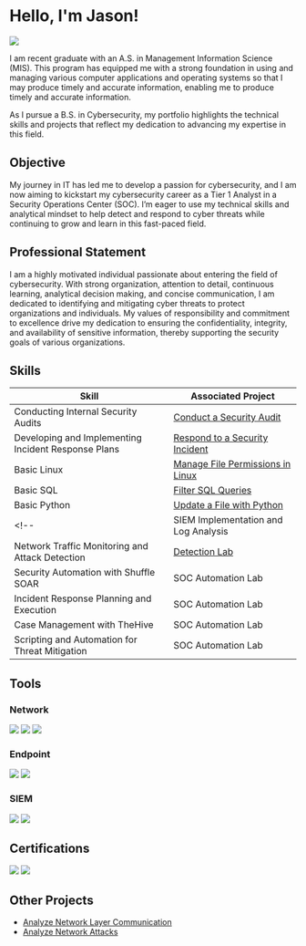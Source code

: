 # Hello, I'm Jason!
<a href="http://www.linkedin.com/in/jason-villa"><img src="https://img.shields.io/badge/-LinkedIn-0072b1?&style=for-the-badge&logo=linkedin&logoColor=white" /></a>

<!-- [Brief Introduction] -->

I am recent graduate with an A.S. in Management Information Science (MIS).
This program has equipped me with a strong foundation in using and managing various computer applications and operating systems so that I may produce timely and accurate information, enabling me to produce timely and accurate information.

As I pursue a B.S. in Cybersecurity, my portfolio highlights the technical skills and projects that reflect my dedication to advancing my expertise in this field.

## Objective
<!-- [Provide Objective] -->

My journey in IT has led me to develop a passion for cybersecurity, and I am now aiming to kickstart my cybersecurity career as a Tier 1 Analyst in a Security Operations Center (SOC).
I’m eager to use my technical skills and analytical mindset to help detect and respond to cyber threats while continuing to grow and learn in this fast-paced field.

## Professional Statement

I am a highly motivated individual passionate about entering the field of cybersecurity.
With strong organization, attention to detail, continuous learning, analytical decision making, and concise communication, I am dedicated to identifying and mitigating cyber threats to protect organizations and individuals.
My values of responsibility and commitment to excellence drive my dedication to ensuring the confidentiality, integrity, and availability of sensitive information, thereby supporting the security goals of various organizations.

## Skills
<!-- [Provide skills and associated project. Make sure to hyperlink the project] -->

| Skill                                         | Associated Project         |
|-----------------------------------------------|----------------------------|
| Conducting Internal Security Audits | <a href="https://github.com/jsn-02/Conduct-a-Security-Audit">Conduct a Security Audit</a> |
| Developing and Implementing Incident Response Plans | <a href="https://github.com/jsn-02/Respond-to-a-Security-Incident">Respond to a Security Incident</a> |
| Basic Linux | <a href="https://github.com/jsn-02/Use-Linux-Commands-to-Manage-File-Permissions">Manage File Permissions in Linux</a> |
| Basic SQL | <a href="https://github.com/jsn-02/Apply-Filters-to-SQL-Queries">Filter SQL Queries</a> |
| Basic Python | <a href="https://github.com/jsn-02/Update-a-File-Through-a-Python-Algorithm">Update a File with Python</a> |
<!-- | SIEM Implementation and Log Analysis          | <a href="https://google.com">Detection Lab</a>|
| Network Traffic Monitoring and Attack Detection | <a href="https://google.com">Detection Lab</a>|
| Security Automation with Shuffle SOAR         | SOC Automation Lab|
| Incident Response Planning and Execution      | SOC Automation Lab|
| Case Management with TheHive                  | SOC Automation Lab|
| Scripting and Automation for Threat Mitigation | SOC Automation Lab| -->

## Tools
<!-- [Provide tools and break them down into categories.] -->

### Network
<div>
    <img src="https://img.shields.io/badge/-Wireshark-1679A7?&style=for-the-badge&logo=Wireshark&logoColor=white" />
    <img src="https://img.shields.io/badge/-Tcpdump-1E90FF?style=for-the-badge" />
    <img src="https://img.shields.io/badge/-Nmap-004170?style=for-the-badge" />
    <!-- <img src="https://img.shields.io/badge/-Suricata-EF3B2D?&style=for-the-badge&logo=Suricata&logoColor=white" /> -->
    <!-- <img src="https://img.shields.io/badge/-Zeek-777BB4?&style=for-the-badge&logo=Zeek&logoColor=white" /> -->
</div>

### Endpoint
<div>
    <img src="https://img.shields.io/badge/-Microsoft_Defender_for_Endpoint-00A4EF?&style=for-the-badge&logo=Microsoft&logoColor=white" />
    <img src="https://img.shields.io/badge/-Velociraptor-4B275F?&style=for-the-badge&logo=Velociraptor&logoColor=white" />
</div>

### SIEM
<div>
    <!-- <img src="https://img.shields.io/badge/-Microsoft_Sentinel-0078D4?&style=for-the-badge&logo=Microsoft&logoColor=white" /> -->
    <img src="https://img.shields.io/badge/-Splunk-000000?&style=for-the-badge&logo=Splunk&logoColor=white" />
    <!-- <img src="https://img.shields.io/badge/-Elastic-005571?&style=for-the-badge&logo=Elastic&logoColor=white" /> -->
    <img src="https://img.shields.io/badge/-Chronicle-222d41?&style=for-the-badge" />
</div>

## Certifications
<!-- [Provide certifications that you have obtained] -->
<div>
    <img src="https://img.shields.io/badge/-Google%20IT%20Support-0F9D58?style=for-the-badge&logo=google&logoColor=white" />
    <img src="https://img.shields.io/badge/-Google%20Cybersecurity-4285F4?style=for-the-badge&logo=google&logoColor=white" />
    <!-- <img src="https://img.shields.io/badge/-Security%2B-FF0000?&style=for-the-badge&logo=CompTIA&logoColor=white" />
    <img src="https://img.shields.io/badge/-Network%2B-007ACC?&style=for-the-badge&logo=CompTIA&logoColor=white" />
    <img src="https://img.shields.io/badge/-A%2B-4D4D4D?&style=for-the-badge&logo=CompTIA&logoColor=white" />
    <img src="https://img.shields.io/badge/-CDSA-006400?&style=for-the-badge&logoColor=white" />
    <img src="https://img.shields.io/badge/-CCD-000080?&style=for-the-badge&logoColor=white" /> -->
</div>

## Other Projects
- <a href="https://github.com/jsn-02/Analyze-Network-Layer-Communication">Analyze Network Layer Communication</a>
- <a href="https://github.com/jsn-02/Analyze-Network-Attacks">Analyze Network Attacks</a>
